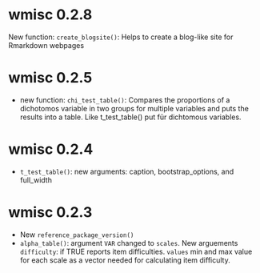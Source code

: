 # wmisc 0.2.8

New function:
`create_blogsite()`: Helps to create a blog-like site for Rmarkdown webpages

# wmisc 0.2.5

- new function: `chi_test_table()`: Compares the proportions of a dichotomos variable in two groups for multiple variables and puts the results into a table. Like t_test_table() put für dichtomous variables.

# wmisc 0.2.4

- `t_test_table()`: new arguments: caption, bootstrap_options, and full_width

# wmisc 0.2.3

- New `reference_package_version()`
- `alpha_table()`: argument `VAR` changed to `scales`. New arguements `difficulty`: if TRUE reports item difficulties. `values` min and max value for each scale as a vector needed for calculating item difficulty.

